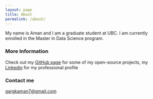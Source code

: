 ```yaml
---
layout: page
title: About
permalink: /about/
---
```


My name is Aman and I am a graduate student at UBC. I am currently enrolled in the Master in Data Science program.

### More Information

Check out my [GitHub page](https://github.com/amank90) for some of my open-source projects, 
my [Linkedin](https://www.linkedin.com/in/aman-garg-53127448/) for my professional profile

### Contact me

[gargkaman7@gmail.com](mailto:gargkaman7@gmail.com)